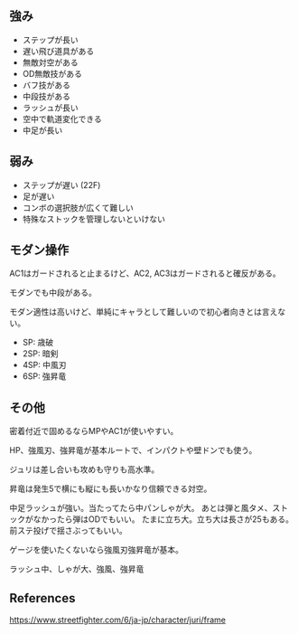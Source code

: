 ## 強み

- ステップが長い
- 遅い飛び道具がある
- 無敵対空がある
- OD無敵技がある
- バフ技がある
- 中段技がある
- ラッシュが長い
- 空中で軌道変化できる
- 中足が長い

## 弱み

- ステップが遅い (22F)
- 足が遅い
- コンボの選択肢が広くて難しい
- 特殊なストックを管理しないといけない

## モダン操作

AC1はガードされると止まるけど、AC2, AC3はガードされると確反がある。

モダンでも中段がある。

モダン適性は高いけど、単純にキャラとして難しいので初心者向きとは言えない。

- SP: 歳破
- 2SP: 暗剣
- 4SP: 中風刃
- 6SP: 強昇竜

## その他

密着付近で固めるならMPやAC1が使いやすい。

HP、強風刃、強昇竜が基本ルートで、インパクトや壁ドンでも使う。

ジュリは差し合いも攻めも守りも高水準。

昇竜は発生5で横にも縦にも長いかなり信頼できる対空。

中足ラッシュが強い。当たってたら中パンしゃが大。
あとは弾と風タメ、ストックがなかったら弾はODでもいい。
たまに立ち大。立ち大は長さが25もある。前ステ投げで揺さぶってもいい。

ゲージを使いたくないなら強風刃強昇竜が基本。

ラッシュ中、しゃが大、強風、強昇竜

## References

https://www.streetfighter.com/6/ja-jp/character/juri/frame
